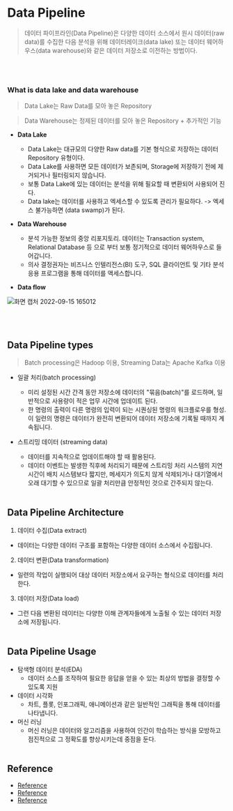 # Data Pipeline
> 데이터 파이프라인(Data Pipeline)은 다양한 데이터 소스에서 원시 데이터(raw data)를 수집한 다음 분석을 위해
> 데이터레이크(data lake) 또는 데이터 웨어하우스(data warehouse)와 같은 데이터 저장소로 이전하는 방법이다.  

<br></br>
### What is data lake and data warehouse  
> Data Lake는 Raw Data를 모아 놓은 Repository

> Data Warehouse는 정제된 데이터를 모아 놓은 Repository + 추가적인 기능

- **Data Lake**   

  
    - Data Lake는 대규모의 다양한 Raw data를 기본 형식으로 저장하는 데이터 Repository 유형이다.
    - Data Lake를 사용하면 모든 데이터가 보존되며, Storage에 저장하기 전에 제거되거나 필터링되지 않습니다.
    - 보통 Data Lake에 있는 데이터는 분석을 위해 필요할 때 변환되어 사용되어 진다.
    - Data lake는 데이터를 사용하고 엑세스할 수 있도록 관리가 필요하다. -> 엑세스 불가능하면 (data swamp)가 된다.


- **Data Warehouse**     


  - 분석 가능한 정보의 중앙 리포지토리. 데이터는 Transaction system, Relational Database 등 으로 부터 보통 정기적으로 데이터 웨어하우스로 들어갑니다.
  - 의사 결정권자는 비즈니스 인텔리전스(BI) 도구, SQL 클라이언트 및 기타 분석 응용 프로그램을 통해 데이터를 액세스합니다.


- **Data flow**  

![화면 캡처 2022-09-15 165012](https://user-images.githubusercontent.com/105041834/190346946-840a7a17-0b8d-4e82-8bcf-5db8248d1258.png)

<br></br>
## Data Pipeline types
> Batch processing은 Hadoop 이용, Streaming Data는 Apache Kafka 이용
- 일괄 처리(batch processing)
  - 미리 설정된 시간 간격 동안 저장소에 데이터의 "묶음(batch)"를 로드하며, 일반적으로 사용량이 적은 업무 시간에 업데이트 된다.
  - 한 명령의 출력이 다른 명령의 입력이 되는 시퀀싱된 명령의 워크플로우를 형성. 이 일련의 명령은 데이터가 완전히 변환되어 데이터 저장소에 기록될 때까지 계속됩니다.  
  
- 스트리밍 데이터 (streaming data)
  - 데이터를 지속적으로 업데이트해야 할 때 활용된다.
  - 데이터 이벤트는 발생한 직후에 처리되기 때문에 스트리밍 처리 시스템의 지연 시간이 배치 시스템보다 짧지만, 메세지가 의도치 않게 삭제되거나 대기열에서 오래 대기할 수 있으므로 일괄 처리만큼 안정적인 것으로 간주되지 않는다.
<br></br>
## Data Pipeline Architecture  
1. 데이터 수집(Data extract)
  - 데이터는 다양한 데이터 구조를 포함하는 다양한 데이터 소스에서 수집됩니다.
2. 데이터 변환(Data transformation)
  - 일련의 작업이 실행되어 대상 데이터 저장소에서 요구하는 형식으로 데이터를 처리한다.
3. 데이터 저장(Data load)
  - 그런 다음 변환된 데이터는 다양한 이해 관계자들에게 노출될 수 있는 데이터 저장소에 저장됩니다.
<br></br>
## Data Pipeline Usage
- 탐색형 데이터 분석(EDA)
  - 데이터 소스를 조작하여 필요한 응답을 얻을 수 있는 최상의 방법을 결정할 수 있도록 지원
- 데이터 시각화
  - 차트, 플롯, 인포그래픽, 애니메이션과 같은 일반적인 그래픽을 통해 데이터를 나타냅니다.
- 머신 러닝
  - 머신 러닝은 데이터와 알고리즘을 사용하여 인간이 학습하는 방식을 모방하고 점진적으로 그 정확도를 향상시키는데 중점을 둔다.
<br></br>

## Reference
- [Reference](https://www.ibm.com/kr-ko/topics/data-pipeline)
- [Reference](https://www.redhat.com/ko/topics/data-storage/what-is-a-data-lake)
- [Reference](https://aws.amazon.com/ko/data-warehouse/)
